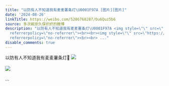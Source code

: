 ```yaml
---
title: "以防有人不知道我有麦麦薯条灯\U0001F97A [图片][图片]"
date: '2024-08-26'
linkTitle: https://weibo.com/5286768287/Ou6Quz5b6
source: 多次婉拒久保织织的微博
description: "以防有人不知道我有麦麦薯条灯\U0001F97A <img style=\"\" src=\"https://tvax3.sinaimg.cn/large/005LMJWfgy1ht1ovuvg1uj30u00u078c.jpg\"
  referrerpolicy=\"no-referrer\"><br><br><img style=\"\" src=\"https://tvax3.sinaimg.cn/large/005LMJWfgy1ht1ovmab6cj30u00u0whl.jpg\"
  referrerpolicy=\"no-referrer\"><br><br> ..."
disable_comments: true
---
```

以防有人不知道我有麦麦薯条灯🥺 <img style="" src="https://tvax3.sinaimg.cn/large/005LMJWfgy1ht1ovuvg1uj30u00u078c.jpg" referrerpolicy="no-referrer"><br><br><img style="" src="https://tvax3.sinaimg.cn/large/005LMJWfgy1ht1ovmab6cj30u00u0whl.jpg" referrerpolicy="no-referrer"><br><br> ...